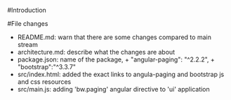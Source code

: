 #Introduction

#File changes

* README.md: warn that there are some changes compared to main stream
* architecture.md: describe what the changes are about
* package.json: name of the package, +	"angular-paging": "^2.2.2", +	"bootstrap":"^3.3.7"
* src/index.html: added the exact links to angula-paging and bootstrap js and css resources
* src/main.js: adding 'bw.paging' angular directive to 'ui' application
